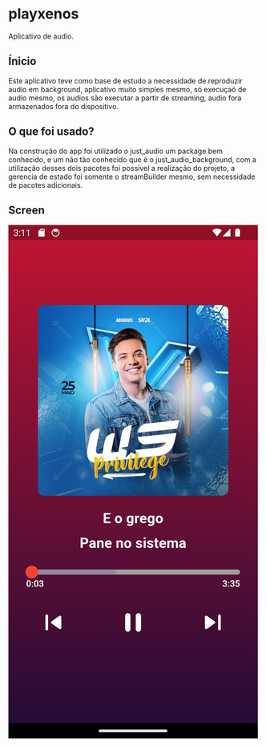 # playxenos

Aplicativo de audio.

## Ínicio

Este aplicativo teve como base de estudo a necessidade de reproduzir audio em background, aplicativo muito simples mesmo, só execuçaõ de audio mesmo, os audios são executar a partir de streaming, audio fora armazenados fora do dispositivo.

## O que foi usado?
Na construção do app foi utilizado o just_audio um package bem conhecido, e um não tão conhecido que é o just_audio_background, com a utilização desses dois pacotes foi possível a realização do projeto, a gerencia de estado foi somente o streamBuilder mesmo, sem necessidade de pacotes adicionais.

## Screen
<div>
    <img src="screen/screenshot_1.png"/>
</div>